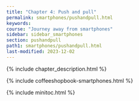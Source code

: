 ```yaml
---
title: "Chapter 4: Push and pull"
permalink: smartphones/pushandpull.html
keywords:
course: "Journey away from smartphones"
sidebar: sidebar_smartphones
section: pushandpull
path1: smartphones/pushandpull.html
last-modified: 2023-12-02
---
```


{% include chapter_description.html %}

{% include coffeeshopbook-smartphones.html %}

{% include minitoc.html %}
